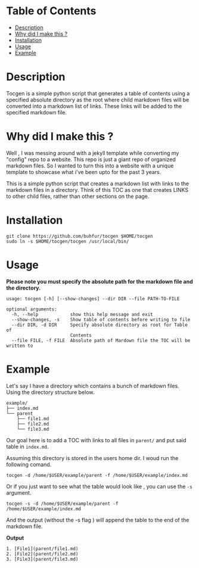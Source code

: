 <!-- TOC start (generated with https://github.com/derlin/bitdowntoc) -->

# Table of Contents

- [Description](#description)
- [Why did I make this ? ](#why-did-i-make-this-)
- [Installation ](#installation)
- [Usage ](#usage)
- [Example](#example)

<!-- TOC end -->


<!-- TOC --><a name="tocgen"></a>
# Description
Tocgen is a simple python script that generates a table of contents using a specified absolute directory as the root where child markdown files will be converted into a markdown list of links. These links will be added to the specified markdown file. 

<!-- TOC --><a name="why-did-i-make-this-"></a>
# Why did I make this ? 

Well , I was messing around with a jekyll template while converting my "config" repo to a website. This repo is just a giant repo of organized markdown files. So I wanted to turn this into a website with a unique template to showcase what i've been upto for the past 3 years.


This is a simple python script that creates a markdown list with links to the markdown files in a directory. Think of this TOC as one that creates LINKS to other child files, rather than other sections on the page.


<!-- TOC --><a name="installation"></a>
# Installation 

```
git clone https://github.com/buhfur/tocgen $HOME/tocgen
sudo ln -s $HOME/tocgen/tocgen /usr/local/bin/

```


<!-- TOC --><a name="usage"></a>
# Usage 

**Please note you must specify the absolute path for the markdown file and the directory.**


```
usage: tocgen [-h] [--show-changes] --dir DIR --file PATH-TO-FILE

optional arguments:
  -h, --help            show this help message and exit
  --show-changes, -s    Show table of contents before writing to file
  --dir DIR, -d DIR     Specify absolute directory as root for Table of
                        Contents
  --file FILE, -f FILE  Absolute path of Mardown file the TOC will be written to

```

<!-- TOC --><a name="example"></a>
# Example

Let's say I have a directory which contains a bunch of markdown files. Using the directory structure below.

```
example/
├── index.md
└── parent
    ├── file1.md
    ├── file2.md
    └── file3.md
```

Our goal here is to add a TOC with links to all files in `parent/` and put said table in `index.md`.

Assuming this directory is stored in the users home dir. I woud run the following comand. 

`tocgen -d /home/$USER/example/parent -f /home/$USER/example/index.md`

Or if you just want to see what the table would look like , you can use the `-s` argument.

`tocgen -s -d /home/$USER/example/parent -f /home/$USER/example/index.md`

And the output (without the -s flag ) will append the table to the end of the markdown file.

**Output**

```
1. [File1](parent/file1.md)
2. [File2](parent/file2.md)
3. [File3](parent/file3.md)
```
